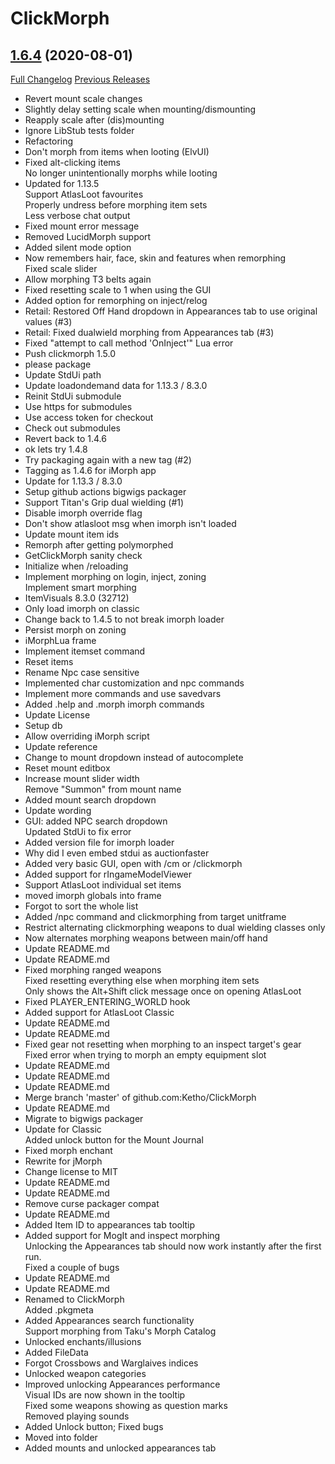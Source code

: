 # ClickMorph

## [1.6.4](https://github.com/ketho-wow/ClickMorph/tree/1.6.4) (2020-08-01)
[Full Changelog](https://github.com/ketho-wow/ClickMorph/commits/1.6.4) [Previous Releases](https://github.com/ketho-wow/ClickMorph/releases)

- Revert mount scale changes  
- Slightly delay setting scale when mounting/dismounting  
- Reapply scale after (dis)mounting  
- Ignore LibStub tests folder  
- Refactoring  
- Don't morph from items when looting (ElvUI)  
- Fixed alt-clicking items  
    No longer unintentionally morphs while looting  
- Updated for 1.13.5  
    Support AtlasLoot favourites  
    Properly undress before morphing item sets  
    Less verbose chat output  
- Fixed mount error message  
- Removed LucidMorph support  
- Added silent mode option  
- Now remembers hair, face, skin and features when remorphing  
    Fixed scale slider  
- Allow morphing T3 belts again  
- Fixed resetting scale to 1 when using the GUI  
- Added option for remorphing on inject/relog  
- Retail: Restored Off Hand dropdown in Appearances tab to use original values (#3)  
- Retail: Fixed  dualwield morphing from Appearances tab (#3)  
- Fixed "attempt to call method 'OnInject'" Lua error  
- Push clickmorph 1.5.0  
- please package  
- Update StdUi path  
- Update loadondemand data for 1.13.3 / 8.3.0  
- Reinit StdUi submodule  
- Use https for submodules  
- Use access token for checkout  
- Check out submodules  
- Revert back to 1.4.6  
- ok lets try 1.4.8  
- Try packaging again with a new tag (#2)  
- Tagging as 1.4.6 for iMorph app  
- Update for 1.13.3 / 8.3.0  
- Setup github actions bigwigs packager  
- Support Titan's Grip dual wielding (#1)  
- Disable imorph override flag  
- Don't show atlasloot msg when imorph isn't loaded  
- Update mount item ids  
- Remorph after getting polymorphed  
- GetClickMorph sanity check  
- Initialize when /reloading  
- Implement morphing on login, inject, zoning  
    Implement smart morphing  
- ItemVisuals 8.3.0 (32712)  
- Only load imorph on classic  
- Change back to 1.4.5 to not break imorph loader  
- Persist morph on zoning  
- iMorphLua frame  
- Implement itemset command  
- Reset items  
- Rename Npc case sensitive  
- Implemented char customization and npc commands  
- Implement more commands and use savedvars  
- Added .help and .morph imorph commands  
- Update License  
- Setup db  
- Allow overriding iMorph script  
- Update reference  
- Change to mount dropdown instead of autocomplete  
- Reset mount editbox  
- Increase mount slider width  
    Remove "Summon" from mount name  
- Added mount search dropdown  
- Update wording  
- GUI: added NPC search dropdown  
    Updated StdUi to fix error  
- Added version file for imorph loader  
- Why did I even embed stdui as auctionfaster  
- Added very basic GUI, open with /cm or /clickmorph  
- Added support for rIngameModelViewer  
- Support AtlasLoot individual set items  
- moved imorph globals into frame  
- Forgot to sort the whole list  
- Added /npc command and clickmorphing from target unitframe  
- Restrict alternating clickmorphing weapons to dual wielding classes only  
- Now alternates morphing weapons between main/off hand  
- Update README.md  
- Update README.md  
- Fixed morphing ranged weapons  
    Fixed resetting everything else when morphing item sets  
    Only shows the Alt+Shift click message once on opening AtlasLoot  
- Fixed PLAYER\_ENTERING\_WORLD hook  
- Added support for AtlasLoot Classic  
- Update README.md  
- Update README.md  
- Fixed gear not resetting when morphing to an inspect target's gear  
    Fixed error when trying to morph an empty equipment slot  
- Update README.md  
- Update README.md  
- Update README.md  
- Merge branch 'master' of github.com:Ketho/ClickMorph  
- Update README.md  
- Migrate to bigwigs packager  
- Update for Classic  
    Added unlock button for the Mount Journal  
- Fixed morph enchant  
- Rewrite for jMorph  
- Change license to MIT  
- Update README.md  
- Update README.md  
- Remove curse packager compat  
- Update README.md  
- Added Item ID to appearances tab tooltip  
- Added support for MogIt and inspect morphing  
    Unlocking the Appearances tab should now work instantly after the first run.  
    Fixed a couple of bugs  
- Update README.md  
- Update README.md  
- Renamed to ClickMorph  
    Added .pkgmeta  
- Added Appearances search functionality  
    Support morphing from Taku's Morph Catalog  
- Unlocked enchants/illusions  
- Added FileData  
- Forgot Crossbows and Warglaives indices  
- Unlocked weapon categories  
- Improved unlocking Appearances performance  
    Visual IDs are now shown in the tooltip  
    Fixed some weapons showing as question marks  
    Removed playing sounds  
- Added Unlock button; Fixed bugs  
- Moved into folder  
- Added mounts and unlocked appearances tab  
